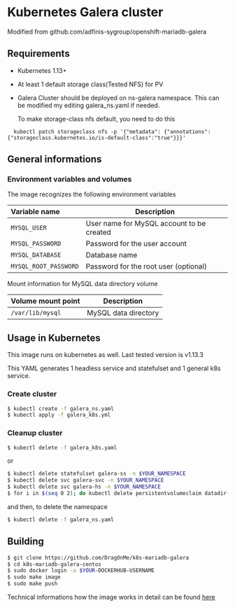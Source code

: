 # Kubernetes Galera cluster

Modified from github.com/adfinis-sygroup/openshift-mariadb-galera

## Requirements
- Kubernetes 1.13+
- At least 1 default storage class(Tested NFS) for PV
- Galera Cluster should be deployed on ns-galera namespace. This can be modified my editing galera_ns.yaml if needed.

  To make storage-class nfs default, you need to do this
```
  kubectl patch storageclass nfs -p '{"metadata": {"annotations":{"storageclass.kubernetes.io/is-default-class":"true"}}}'
```

## General informations

### Environment variables and volumes

The image recognizes the following environment variables

|  Variable name         | Description                               |
| :--------------------- | ----------------------------------------- |
|  `MYSQL_USER`          | User name for MySQL account to be created |
|  `MYSQL_PASSWORD`      | Password for the user account             |
|  `MYSQL_DATABASE`      | Database name                             |
|  `MYSQL_ROOT_PASSWORD` | Password for the root user (optional)     |

Mount information for MySQL data directory volume

| Volume mount point       | Description          |
| :----------------------- | -------------------- |
|  `/var/lib/mysql`        | MySQL data directory |


## Usage in Kubernetes

This image runs on kubernetes as well. Last tested version is v1.13.3

This YAML generates 1 headless service and statefulset and 1 general k8s service.

### Create cluster
```bash
$ kubectl create -f galera_ns.yaml
$ kubectl apply -f galera_k8s.yml
```

### Cleanup cluster
```bash
$ kubectl delete -f galera_k8s.yaml
```

or

```bash
$ kubectl delete statefulset galera-ss -n $YOUR_NAMESPACE
$ kubectl delete svc galera-svc -n $YOUR_NAMESPACE
$ kubectl delete svc galera-hs -n $YOUR_NAMESPACE
$ for i in $(seq 0 2); do kubectl delete persistentvolumeclaim datadir-mysql-$i; done
```

and then, to delete the namespace

```bash
$ kubectl delete -f galera_ns.yaml
```

## Building
```bash
$ git clone https://github.com/DragOnMe/k8s-mariadb-galera
$ cd k8s-mariadb-galera-centos
$ sudo docker login -u $YOUR-DOCKERHUB-USERNAME
$ sudo make image
$ sudo make push
```
Technical informations how the image works in detail can be found
[here](k8s-mariadb-galera-centos/README.md)
